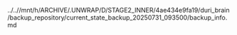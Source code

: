../..//mnt/h/ARCHIVE/.UNWRAP/D/STAGE2_INNER/4ae434e9fa19/duri_brain/backup_repository/current_state_backup_20250731_093500/backup_info.md
